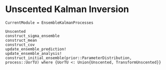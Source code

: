 # Unscented Kalman Inversion

```@meta
CurrentModule = EnsembleKalmanProcesses
```

```@docs
Unscented
construct_sigma_ensemble
construct_mean
construct_cov
update_ensemble_prediction!
update_ensemble_analysis!
construct_initial_ensemble(prior::ParameterDistribution, process::UorTU) where {UorTU <: Union{Unscented, TransformUnscented}}

```